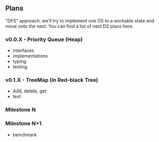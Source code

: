 ## Plans

"DFS" approach: we'll try to implement one DS to a workable state and move onto the next. You can find a list of next DS plans here.

### v0.0.X - Priority Queue (Heap)

- interfaces
- implementations
- typing
- testing


### v0.1.X - TreeMap (in Red-black Tree)

- Add, delete, get
- test

### Milestone N

### Milestone N+1

- benchmark

